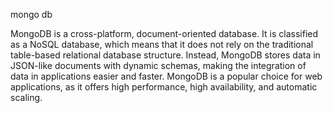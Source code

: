 mongo db

MongoDB is a cross-platform, document-oriented database. It is classified as a NoSQL database, which means that it does not rely on the traditional table-based relational database structure. Instead, MongoDB stores data in JSON-like documents with dynamic schemas, making the integration of data in applications easier and faster. MongoDB is a popular choice for web applications, as it offers high performance, high availability, and automatic scaling.
